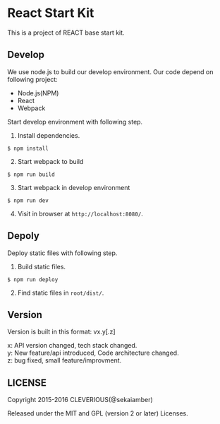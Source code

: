# React Start Kit
This is a project of REACT base start kit.

## Develop

We use node.js to build our develop environment. Our code depend on following project:

* Node.js(NPM)
* React
* Webpack

Start develop environment with following step.

1. Install dependencies.
```shell
$ npm install
```

2. Start webpack to build
```shell
$ npm run build
```

3. Start webpack in develop environment
```shell
$ npm run dev
```

4. Visit in browser at `http://localhost:8080/`.

## Depoly

Deploy static files with following step.

1. Build static files.
```shell
$ npm run deploy
```

2. Find static files in `root/dist/`.

## Version

Version is built in this format: vx.y[.z]

x: API version changed, tech stack changed.  
y: New feature/api introduced, Code architecture changed.  
z: bug fixed, small feature/improvment.

## LICENSE

Copyright 2015-2016 CLEVERIOUS(@sekaiamber)

Released under the MIT and GPL (version 2 or later) Licenses.
